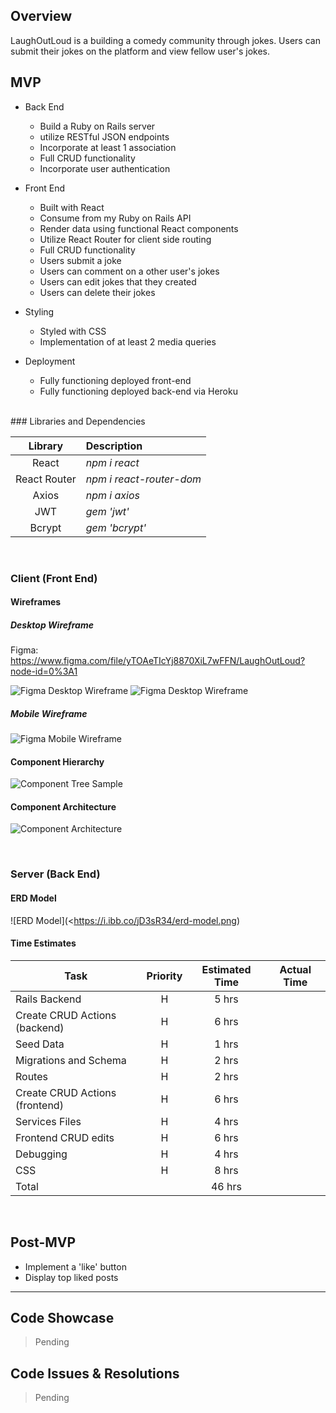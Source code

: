 <!-- CODENAME: BANANA -->
## Overview

LaughOutLoud is a building a comedy community through jokes. Users can submit their jokes on the platform and view fellow user's jokes.
<br>

## MVP

- Back End
  - Build a Ruby on Rails server
  - utilize RESTful JSON endpoints
  - Incorporate at least 1 association
  - Full CRUD functionality 
  - Incorporate user authentication

- Front End
  - Built with React
  - Consume from my Ruby on Rails API 
  - Render data using functional React components
  - Utilize React Router for client side routing
  - Full CRUD functionality 
  - Users submit a joke
  - Users can comment on a other user's jokes
  - Users can edit jokes that they created
  - Users can delete their jokes

- Styling
  - Styled with CSS
  - Implementation of at least 2 media queries

- Deployment
  - Fully functioning deployed front-end
  - Fully functioning deployed back-end via Heroku

<br>
### Libraries and Dependencies

|     Library      | Description                                |
| :--------------: | :----------------------------------------- |
|      React       | _npm i react_ |
|   React Router   | _npm i react-router-dom_ |
|     Axios        | _npm i axios_ |
|     JWT          | _gem 'jwt'_ |
|     Bcrypt       | _gem 'bcrypt'_ |

<br>

### Client (Front End)

#### Wireframes

##### Desktop Wireframe
Figma: https://www.figma.com/file/yTOAeTIcYj8870XiL7wFFN/LaughOutLoud?node-id=0%3A1

![Figma Desktop Wireframe](https://i.ibb.co/2h3VZ4j/desktopwireframe.png)
![Figma Desktop Wireframe](https://i.ibb.co/58ZPzNR/desktopwireframe2.png)

##### Mobile Wireframe
![Figma Mobile Wireframe](https://i.ibb.co/1qWcnts/mobile-wireframes.png)




#### Component Hierarchy

![Component Tree Sample](https://i.ibb.co/3yzrD0b/Component-Tree.png)

#### Component Architecture

![Component Architecture](https://i.ibb.co/pxVSwZg/Component-architecture.png>)

<br>

### Server (Back End)

#### ERD Model
![ERD Model](<https://i.ibb.co/jD3sR34/erd-model.png)

#### Time Estimates

| Task | Priority | Estimated Time | Actual Time
|------| :----: | :----: | :----: |
| Rails Backend                  | H  | 5 hrs                    
| Create CRUD Actions (backend)  | H  | 6 hrs                      
| Seed Data                      | H  | 1 hrs                      
| Migrations and Schema          | H  | 2 hrs                       
| Routes                         | H  | 2 hrs                       
| Create CRUD Actions (frontend) | H  | 6 hrs                        
| Services Files                 | H  | 4 hrs                       
| Frontend CRUD edits            | H  | 6 hrs                      
| Debugging                      | H  | 4 hrs                      
| CSS                            | H  | 8 hrs                    
| Total                          |    | 46 hrs                   
<br>

## Post-MVP

- Implement a 'like' button
- Display top liked posts

***

## Code Showcase

> Pending

## Code Issues & Resolutions

> Pending